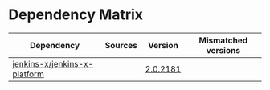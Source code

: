 # Dependency Matrix

Dependency | Sources | Version | Mismatched versions
---------- | ------- | ------- | -------------------
[jenkins-x/jenkins-x-platform](https://github.com/jenkins-x/jenkins-x-platform) |  | [2.0.2181](https://github.com/jenkins-x/jenkins-x-platform/releases/tag/v2.0.2181) | 
